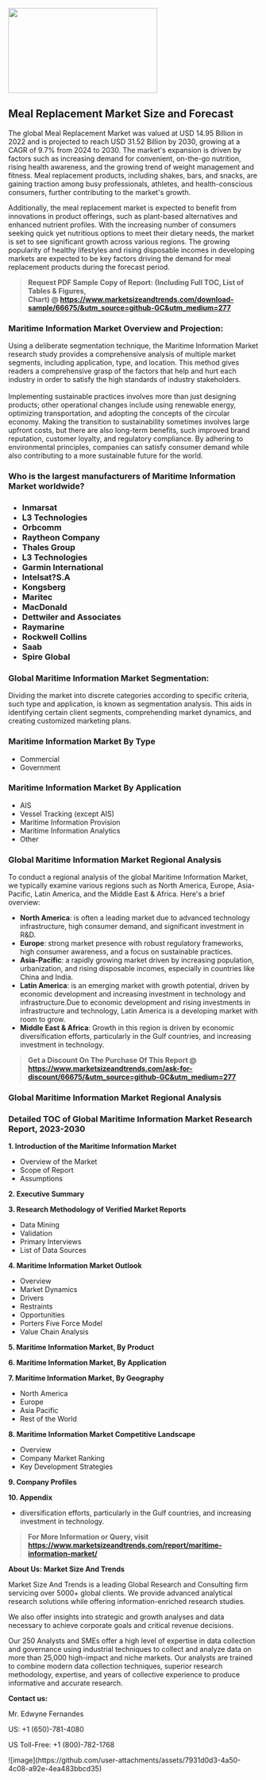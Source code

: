 <p><img class="alignnone size-medium wp-image-20088" src="https://ffe5etoiles.com/wp-content/uploads/2024/12/MST1-300x171.png" alt="" width="300" height="171" /></p><h2>Meal Replacement Market Size and Forecast</h2><p>The global Meal Replacement Market was valued at USD 14.95 Billion in 2022 and is projected to reach USD 31.52 Billion by 2030, growing at a CAGR of 9.7% from 2024 to 2030. The market's expansion is driven by factors such as increasing demand for convenient, on-the-go nutrition, rising health awareness, and the growing trend of weight management and fitness. Meal replacement products, including shakes, bars, and snacks, are gaining traction among busy professionals, athletes, and health-conscious consumers, further contributing to the market's growth.</p><p>Additionally, the meal replacement market is expected to benefit from innovations in product offerings, such as plant-based alternatives and enhanced nutrient profiles. With the increasing number of consumers seeking quick yet nutritious options to meet their dietary needs, the market is set to see significant growth across various regions. The growing popularity of healthy lifestyles and rising disposable incomes in developing markets are expected to be key factors driving the demand for meal replacement products during the forecast period.</p></p><blockquote id="" class=""><strong>Request PDF Sample Copy of Report: (Including Full TOC, List of Tables &amp; Figures, Chart)&nbsp;@&nbsp;<strong><a href="https://www.marketsizeandtrends.com/download-sample/66675/&utm_source=github-GC&utm_medium=277" target="_blank">https://www.marketsizeandtrends.com/download-sample/66675/&utm_source=github-GC&utm_medium=277</a></strong></strong></blockquote><h3 id="" class="">Maritime Information Market&nbsp;Overview and Projection:</h3><p id="" class="">Using a deliberate segmentation technique, the Maritime Information Market research study provides a comprehensive analysis of multiple market segments, including application, type, and location. This method gives readers a comprehensive grasp of the factors that help and hurt each industry in order to satisfy the high standards of industry stakeholders. <br /> <br />Implementing sustainable practices involves more than just designing products; other operational changes include using renewable energy, optimizing transportation, and adopting the concepts of the circular economy. Making the transition to sustainability sometimes involves large upfront costs, but there are also long-term benefits, such improved brand reputation, customer loyalty, and regulatory compliance. By adhering to environmental principles, companies can satisfy consumer demand while also contributing to a more sustainable future for the world.</p><h3 id="" class="">Who is the largest manufacturers of&nbsp;Maritime Information Market worldwide?</h3><h3 class=""><p><ul><li>Inmarsat </li><li> L3 Technologies </li><li> Orbcomm </li><li> Raytheon Company </li><li> Thales Group </li><li> L3 Technologies </li><li> Garmin International </li><li> Intelsat?S.A </li><li> Kongsberg </li><li> Maritec </li><li> MacDonald </li><li> Dettwiler and Associates </li><li> Raymarine </li><li> Rockwell Collins </li><li> Saab </li><li> Spire Global</li></ul></p></h3><h3 id="" class="">Global&nbsp;Maritime Information Market Segmentation:</h3><p id="" class="">Dividing the market into discrete categories according to specific criteria, such type and application, is known as segmentation analysis. This aids in identifying certain client segments, comprehending market dynamics, and creating customized marketing plans.</p><h3 id="" class="">Maritime Information Market&nbsp;By Type</h3><p><p><ul><li>Commercial </li><li> Government</p></li></ul></p></p><h3 id="" class="">Maritime Information Market&nbsp;By Application</h3><p class=""><p><ul><li>AIS </li><li> Vessel Tracking (except AIS) </li><li> Maritime Information Provision </li><li> Maritime Information Analytics </li><li> Other</li></ul></p></p><h3 id="" class="">Global Maritime Information Market Regional Analysis</h3><p id="" class="">To conduct a regional analysis of the global Maritime Information Market, we typically examine various regions such as North America, Europe, Asia-Pacific, Latin America, and the Middle East &amp; Africa. Here's a brief overview:</p><ul><li><strong>North America</strong>: is often a leading market due to advanced technology infrastructure, high consumer demand, and significant investment in R&amp;D.</li><li><strong>Europe</strong>: strong market presence with robust regulatory frameworks, high consumer awareness, and a focus on sustainable practices.</li><li><strong>Asia-Pacific</strong>: a rapidly growing market driven by increasing population, urbanization, and rising disposable incomes, especially in countries like China and India.</li><li><strong>Latin America</strong>: is an emerging market with growth potential, driven by economic development and increasing investment in technology and infrastructure.Due to economic development and rising investments in infrastructure and technology, Latin America is a developing market with room to grow.</li><li><strong>Middle East &amp; Africa</strong>: Growth in this region is driven by economic diversification efforts, particularly in the Gulf countries, and increasing investment in technology.</li></ul><blockquote id="" class=""><strong>Get a Discount On The Purchase Of This Report @ <strong><a href="https://www.marketsizeandtrends.com/ask-for-discount/66675/&utm_source=github-GC&utm_medium=277" target="_blank">https://www.marketsizeandtrends.com/ask-for-discount/66675/&utm_source=github-GC&utm_medium=277</a></strong></strong></blockquote><h3 id="" class="">Global Maritime Information Market Regional Analysis</h3><h3 id="" class="">Detailed TOC of Global Maritime Information Market Research Report, 2023-2030</h3><p id="" class=""><strong>1. Introduction of the Maritime Information Market</strong></p><ul><li>Overview of the Market</li><li>Scope of Report</li><li>Assumptions</li></ul><p id="" class=""><strong>2. Executive Summary</strong></p><p id="" class=""><strong>3. Research Methodology of Verified Market Reports</strong></p><ul><li>Data Mining</li><li>Validation</li><li>Primary Interviews</li><li>List of Data Sources</li></ul><p id="" class=""><strong>4. Maritime Information Market Outlook</strong></p><ul><li>Overview</li><li>Market Dynamics</li><li>Drivers</li><li>Restraints</li><li>Opportunities</li><li>Porters Five Force Model</li><li>Value Chain Analysis</li></ul><p id="" class=""><strong>5. Maritime Information Market, By Product</strong></p><p id="" class=""><strong>6. Maritime Information Market, By Application</strong></p><p id="" class=""><strong>7. Maritime Information Market, By Geography</strong></p><ul><li>North America</li><li>Europe</li><li>Asia Pacific</li><li>Rest of the World</li></ul><p id="" class=""><strong>8. Maritime Information Market Competitive Landscape</strong></p><ul><li>Overview</li><li>Company Market Ranking</li><li>Key Development Strategies</li></ul><p id="" class=""><strong>9. Company Profiles</strong></p><p id="" class=""><strong>10. Appendix</strong></p><ul><li>diversification efforts, particularly in the Gulf countries, and increasing investment in technology.</li></ul><blockquote id="" class=""><strong>For More Information or Query, visit <strong><strong><a href="https://www.marketsizeandtrends.com/report/maritime-information-market/" target="_blank">https://www.marketsizeandtrends.com/report/maritime-information-market/</a></strong></strong></strong></blockquote><p id="" class=""><strong>About Us: Market Size And Trends</strong></p><p id="" class="">Market Size And Trends is a leading Global Research and Consulting firm servicing over 5000+ global clients. We provide advanced analytical research solutions while offering information-enriched research studies.</p><p id="" class="">We also offer insights into strategic and growth analyses and data necessary to achieve corporate goals and critical revenue decisions.</p><p id="" class="">Our 250 Analysts and SMEs offer a high level of expertise in data collection and governance using industrial techniques to collect and analyze data on more than 25,000 high-impact and niche markets. Our analysts are trained to combine modern data collection techniques, superior research methodology, expertise, and years of collective experience to produce informative and accurate research.</p><p id="" class=""><strong>Contact us:</strong></p><p id="" class="">Mr. Edwyne Fernandes</p><p id="" class="">US: +1 (650)-781-4080</p><p id="" class="">US Toll-Free: +1 (800)-782-1768</p>
![image](https://github.com/user-attachments/assets/7931d0d3-4a50-4c08-a92e-4ea483bbcd35)
